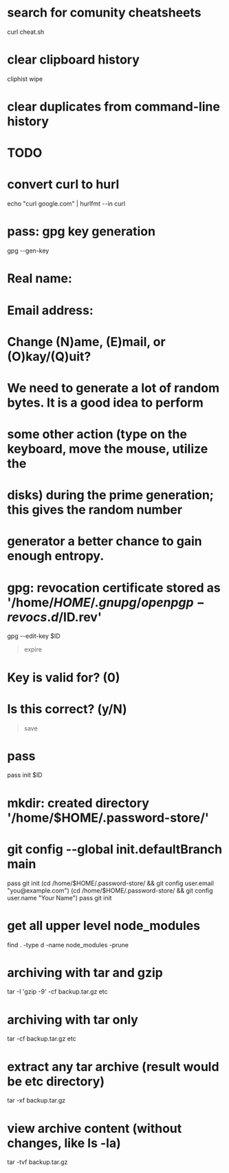 # search for comunity cheatsheets
curl cheat.sh

# clear clipboard history
cliphist wipe

# clear duplicates from command-line history
# TODO

# convert curl to hurl
echo "curl google.com" | hurlfmt --in curl

# pass: gpg key generation
gpg --gen-key
# Real name:
# Email address:
# Change (N)ame, (E)mail, or (O)kay/(Q)uit?
# We need to generate a lot of random bytes. It is a good idea to perform
# some other action (type on the keyboard, move the mouse, utilize the
# disks) during the prime generation; this gives the random number
# generator a better chance to gain enough entropy.
# gpg: revocation certificate stored as '/home/$HOME/.gnupg/openpgp-revocs.d/$ID.rev'
gpg --edit-key $ID
> expire
# Key is valid for? (0)
# Is this correct? (y/N)
> save

# pass
pass init $ID
# mkdir: created directory '/home/$HOME/.password-store/'
# git config --global init.defaultBranch main
pass git init
(cd /home/$HOME/.password-store/ && git config user.email "you@example.com")
(cd /home/$HOME/.password-store/ && git config user.name "Your Name")
pass git init

# get all upper level node_modules
find . -type d -name node_modules -prune

# archiving with tar and gzip
tar -I 'gzip -9' -cf backup.tar.gz etc
# archiving with tar only
tar -cf backup.tar.gz etc
# extract any tar archive (result would be etc directory)
tar -xf backup.tar.gz
# view archive content (without changes, like ls -la)
tar -tvf backup.tar.gz
